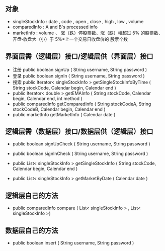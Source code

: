 ## 对象

* singleStockInfo : date , code , open , close , high , low , volume
* comparedInfo : A and B's processed info
* marketInfo : volume 、 涨（跌）停股票数、涨（跌）幅超过
   5% 的股票数、开盘‐收盘大（小）于 5%*上一个交易日收盘价的
   股票个数

## 界面层需（逻辑层）接口/逻辑层供（界面层）接口

* 注册 public boolean signUp ( String username, String password )
* 登录 public boolean signIn ( String username, String password )
* 搜索 public Iterator< singleStockInfo > getSingleStockInfoByTime ( String stockCode, Calendar begin, Calendar end )
* public Iterator< double > getEMAInfo ( String stockCode, Calendar begin, Calendar end, int method )
* public comparedInfo  getComparedInfo ( String stockCodeA, String stockCodeB, Calendar begin, Calendar end )
* public marketInfo getMarketInfo ( Calendar date )

## 逻辑层需（数据层）接口/数据层供（逻辑层）接口

* public boolean signUpCheck ( String username, String password )


* public boolean signInCheck ( String username, String password )
* public List< singleStockInfo > getSingleStockInfo  ( String stockCode, Calendar begin, Calendar end )
* public List< singleStockInfo > getMarketByDate ( Calendar date )

## 逻辑层自己的方法

* public comparedInfo  compare ( List< singleStockInfo > ,  List< singleStockInfo >)

## 数据层自己的方法

* public boolean insert ( String username, String password )